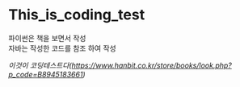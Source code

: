 # This_is_coding_test

파이썬은 책을 보면서 작성<br>
자바는 작성한 코드를 참조 하여 작성

*이것이 코딩테스트다(https://www.hanbit.co.kr/store/books/look.php?p_code=B8945183661)*
